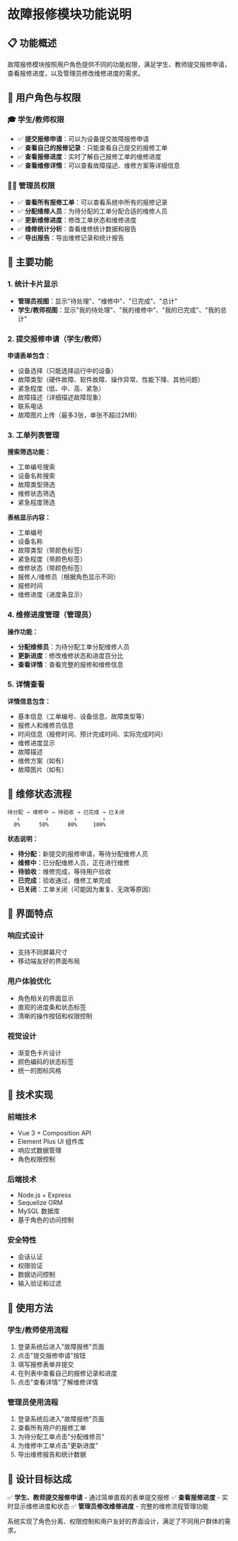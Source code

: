 # 故障报修模块功能说明

## 📋 功能概述

故障报修模块按照用户角色提供不同的功能权限，满足学生、教师提交报修申请，查看报修进度，以及管理员修改维修进度的需求。

## 👥 用户角色与权限

### 🎓 学生/教师权限
- ✅ **提交报修申请**：可以为设备提交故障报修申请
- ✅ **查看自己的报修记录**：只能查看自己提交的报修工单
- ✅ **查看报修进度**：实时了解自己报修工单的维修进度
- ✅ **查看维修详情**：可以查看故障描述、维修方案等详细信息

### 👨‍💼 管理员权限
- ✅ **查看所有报修工单**：可以查看系统中所有的报修记录
- ✅ **分配维修人员**：为待分配的工单分配合适的维修人员
- ✅ **更新维修进度**：修改工单状态和维修进度
- ✅ **维修统计分析**：查看维修统计数据和报告
- ✅ **导出报告**：导出维修记录和统计报告

## 🚀 主要功能

### 1. 统计卡片显示
- **管理员视图**：显示"待处理"、"维修中"、"已完成"、"总计"
- **学生/教师视图**：显示"我的待处理"、"我的维修中"、"我的已完成"、"我的总计"

### 2. 提交报修申请（学生/教师）
**申请表单包含：**
- 设备选择（只能选择运行中的设备）
- 故障类型（硬件故障、软件故障、操作异常、性能下降、其他问题）
- 紧急程度（低、中、高、紧急）
- 故障描述（详细描述故障现象）
- 联系电话
- 故障图片上传（最多3张，单张不超过2MB）

### 3. 工单列表管理
**搜索筛选功能：**
- 工单编号搜索
- 设备名称搜索
- 故障类型筛选
- 维修状态筛选
- 紧急程度筛选

**表格显示内容：**
- 工单编号
- 设备名称
- 故障类型（带颜色标签）
- 紧急程度（带颜色标签）
- 维修状态（带颜色标签）
- 报修人/维修员（根据角色显示不同）
- 报修时间
- 维修进度（进度条显示）

### 4. 维修进度管理（管理员）
**操作功能：**
- **分配维修员**：为待分配工单分配维修人员
- **更新进度**：修改维修状态和进度百分比
- **查看详情**：查看完整的报修和维修信息

### 5. 详情查看
**详情信息包含：**
- 基本信息（工单编号、设备信息、故障类型等）
- 报修人和维修员信息
- 时间信息（报修时间、预计完成时间、实际完成时间）
- 维修进度显示
- 故障描述
- 维修方案（如有）
- 故障图片（如有）

## 🎯 维修状态流程

```
待分配 → 维修中 → 待验收 → 已完成 → 已关闭
   ↓        ↓        ↓        ↓
  0%      50%      80%     100%
```

**状态说明：**
- **待分配**：新提交的报修申请，等待分配维修人员
- **维修中**：已分配维修人员，正在进行维修
- **待验收**：维修完成，等待用户验收
- **已完成**：验收通过，维修工单完成
- **已关闭**：工单关闭（可能因为重复、无效等原因）

## 🎨 界面特点

### 响应式设计
- 支持不同屏幕尺寸
- 移动端友好的界面布局

### 用户体验优化
- 角色相关的界面显示
- 直观的进度条和状态标签
- 清晰的操作按钮和权限控制

### 视觉设计
- 渐变色卡片设计
- 颜色编码的状态标签
- 统一的图标风格

## 🔧 技术实现

### 前端技术
- Vue 3 + Composition API
- Element Plus UI 组件库
- 响应式数据管理
- 角色权限控制

### 后端技术
- Node.js + Express
- Sequelize ORM
- MySQL 数据库
- 基于角色的访问控制

### 安全特性
- 会话认证
- 权限验证
- 数据访问控制
- 输入验证和过滤

## 📱 使用方法

### 学生/教师使用流程
1. 登录系统后进入"故障报修"页面
2. 点击"提交报修申请"按钮
3. 填写报修表单并提交
4. 在列表中查看自己的报修记录和进度
5. 点击"查看详情"了解维修详情

### 管理员使用流程
1. 登录系统后进入"故障报修"页面
2. 查看所有用户的报修工单
3. 为待分配工单点击"分配维修员"
4. 为维修中工单点击"更新进度"
5. 导出维修报告和统计数据

## 🎯 设计目标达成

✅ **学生、教师提交报修申请** - 通过简单直观的表单提交报修
✅ **查看报修进度** - 实时显示维修进度和状态
✅ **管理员修改维修进度** - 完整的维修流程管理功能

系统实现了角色分离、权限控制和用户友好的界面设计，满足了不同用户群体的需求。 